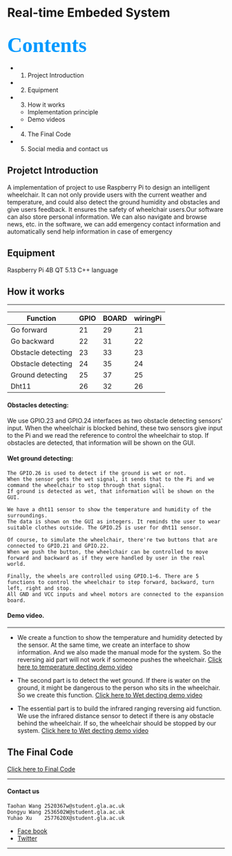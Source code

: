 # Real-time Embeded System
## <font color=#0099ff size=7 face="黑体"> Contents </font> 
- 1. Project Introduction
- 2. Equipment 
- 3. How it works
  -  Implementation principle
  -  Demo videos
- 4. The Final Code
- 5. Social media and contact us

## Projetct Introduction
A implementation of project to use Raspberry Pi to design an intelligent wheelchair. It can not only provide users with the current weather and temperature, and could also detect the ground humidity and obstacles and give users feedback. It ensures the safety of wheelchair users.Our software can also store personal information. We can also navigate and browse news, etc. in the software, we can add emergency contact information and automatically send help information in case of emergency


## Equipment
Raspberry Pi 4B
QT 5.13
C++ language

## How it works
*****
| Function | GPIO | BOARD | wiringPi |
| ---------------- | ----- | -----| -----|
| Go forward | 21 | 29 | 21 |
| Go backward | 22 | 31 | 22 |
| Obstacle detecting | 23 | 33 | 23 |
| Obstacle detecting | 24 | 35 | 24 |
| Ground detecting | 25 | 37 | 25 |
| Dht11 | 26 | 32 | 26|
#### Obstacles detecting:
We use GPIO.23 and GPIO.24 interfaces as two obstacle detecting sensors' input. When the wheelchair is blocked behind, these two sensors give input to the Pi and we read the reference to control the wheelchair to stop. If obstacles are detected, that information will be shown on the GUI. 
#### Wet ground detecting:
    The GPIO.26 is used to detect if the ground is wet or not. 
    When the sensor gets the wet signal, it sends that to the Pi and we command the wheelchair to stop through that signal. 
    If ground is detected as wet, that information will be shown on the GUI. 
    
    We have a dht11 sensor to show the temperature and humidity of the surroundings. 
    The data is shown on the GUI as integers. It reminds the user to wear suitable clothes outside. The GPIO.25 is user for dht11 sensor.

    Of course, to simulate the wheelchair, there're two buttons that are connected to GPIO.21 and GPIO.22.
    When we push the button, the wheelchair can be controlled to move forward and backward as if they were handled by user in the real world.
    
    Finally, the wheels are controlled using GPIO.1~6. There are 5 functions to control the wheelchair to step forward, backward, turn left, right and stop. 
    All GND and VCC inputs and wheel motors are connected to the expansion board.
#### Demo video.
*****
- We create a function to show the temperature and humidity detected by the sensor. At the same time, we create an interface to show information. And we also made the manual mode for the system. So the reversing aid part will not work if someone pushes the wheelchair.
    [Click here to temperature decting demo video](https://twitter.com/realtime_smart/status/1384018424637001734)
    
- The second part is to detect the wet ground. If there is water on the ground, it might be dangerous to the person who sits in the wheelchair. So we create this function.
    [Click here to Wet decting demo video](https://twitter.com/realtime_smart/status/1384016938376982529)
    
- The essential part is to build the infrared ranging reversing aid function. We use the infrared distance sensor to detect if there is any obstacle behind the wheelchair. If so, the wheelchair should be stopped by our system.
    [Click here to Wet decting demo video](https://twitter.com/realtime_smart/status/1384016074132258821)


## The Final Code
[Click here to Final Code](https://github.com/THWANG-design/Embeded-System/tree/main/code) 
*****
#### Contact us
    Taohan Wang 2520367w@student.gla.ac.uk
    Dongyu Wang 2536502W@student.gla.ac.uk
    Yuhao Xu    2577620X@student.gla.ac.uk

- [Face book](https://www.facebook.com/wheelchair.smart) 
- [ Twitter ](https://twitter.com/realtime_smart)
*****








